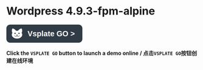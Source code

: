 # Wordpress 4.9.3-fpm-alpine

<a href="https://www.vsplate.com/?docker-compose=https://github.com/vsplate/dcenvs/wordpress/4.9.3-fpm-alpine"><img alt="VSPLATE GO" src="https://raw.githubusercontent.com/vsplate/images/master/vsgo_btn.png" width="200px"></a>

**Click the `VSPLATE GO` button to launch a demo online / 点击`VSPLATE GO`按钮创建在线环境**